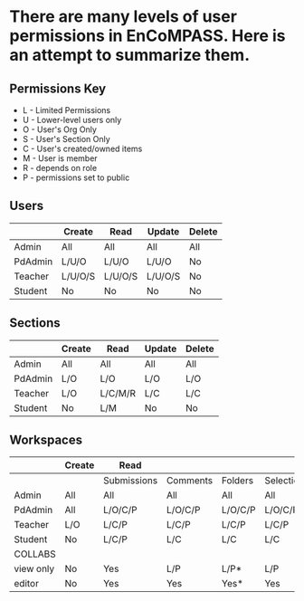# There are many levels of user permissions in EnCoMPASS. Here is an attempt to summarize them.

## Permissions Key

- L - Limited Permissions
- U - Lower-level users only
- O - User's Org Only
- S - User's Section Only
- C - User's created/owned items
- M - User is member
- R - depends on role
- P - permissions set to public

## Users
|         | Create  | Read    | Update  | Delete |
|---------|---------|---------|---------|--------|
|Admin    |   All   |  All    |  All    |  All   |
|PdAdmin  | L/U/O   | L/U/O   | L/U/O   |   No   |
|Teacher  | L/U/O/S | L/U/O/S | L/U/O/S |   No   |
|Student  | No      | No      | No      | No     |

## Sections
|         | Create  | Read    | Update  | Delete |
|---------|---------|---------|---------|--------|
|Admin    |   All   |  All    |  All    |  All   |
|PdAdmin  |   L/O   | L/O     | L/O     |   L/O  |
|Teacher  | L/O     | L/C/M/R | L/C     |   L/C  |
|Student  | No      | L/M     | No      | No     |

## Workspaces
|         | Create  |     Read  |         |       |          |  Update|       |          | Delete |
|---------|---------|-----------|---------|-------|----------|--------|-------|----------|--------|
|         |         |Submissions| Comments|Folders|Selections|Comments|Folders|Selections|        |
|Admin    |   All   |  All      |  All    |  All  |    All   |  All   |  All  |   All    |   All  |
|PdAdmin  |   All   |  L/O/C/P  | L/O/C/P |L/O/C/P| L/O/C/P  |L/O/C   |L/O/C  | L/O/C    |  L/C   |
|Teacher  | L/O     | L/C/P     | L/C/P   |L/C/P  | L/C/P    |L/C     | L/C   | L/C      |  L/C   |
|Student  | No      | L/C/P     | L/C     | L/C   | L/C      | L/c    |  L/C  |  L/C     |  L/C   |
| COLLABS |         |           |         |       |          |        |       |          |        |               
|view only|  No     |   Yes     |   L/P   |  L/P* |   L/P    |  No    |  No   |  No      |   No   |
| editor  |   No    |    Yes    |   Yes   |  Yes* |   Yes    |  Yes   |  ?    |   Yes    |   Yes  |

